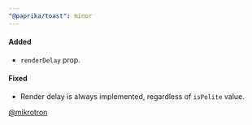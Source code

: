 ```yaml
---
"@paprika/toast": minor
---
```


#### Added

- `renderDelay` prop.

#### Fixed

- Render delay is always implemented, regardless of `isPolite` value.

[@mikrotron](https://github.com/mikrotron)
